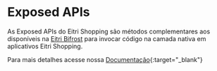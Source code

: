 # Exposed APIs

As Exposed APIs do Eitri Shopping são métodos complementares aos disponíveis na [Eitri Bifrost](../../eitri-bifrost) para invocar código na camada nativa em aplicativos Eitri Shopping.

Para mais detalhes acesse nossa [Documentação](https://cdn.83io.com.br/library/eitri-shopping-exposed-api-doc/doc/latest/index.html){:target="\_blank"}